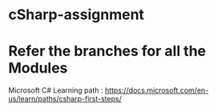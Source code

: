 # cSharp-assignment

# Refer the branches for all the Modules

Microsoft C# Learning path : https://docs.microsoft.com/en-us/learn/paths/csharp-first-steps/
